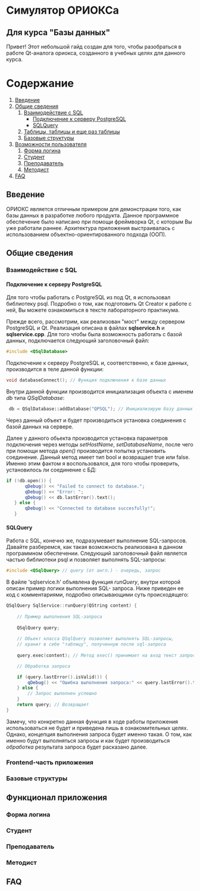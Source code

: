 # Симулятор ОРИОКСа
## Для курса "Базы данных"

Привет! Этот небольшой гайд создан для того, чтобы разобраться в работе Qt-аналога ориокса, созданного в учебных целях для данного курса.

# Содержание

1. [Введение](#введение)
2. [Общие сведения](#основная-часть)
    1. [Взаимодействие с SQL](#sql)
        * [Подключение к серверу PostgreSQL](#sql)
        * [SQLQuery](#query)
    2. [Таблицы, таблицы и еще раз таблицы](#frotend)
    3. [Базовые структуры](#structs)
3. [Возможности пользователя](#software)
    1. [Форма логина](#loginform)
    2. [Студент](#student)
    3. [Преподаватель](#teacher)
    4. [Методист](#methodist)
4. [FAQ](#other)


## Введение
ОРИОКС является отличным примером для демонстрации того, как базы данных в разработке любого продукта. 
Данное программное обеспечение было написано при помощи фреймворка Qt, с которым Вы уже работали раннее. Архитектура приложения выстраивалась с использованием объектно-ориентированного подхода (ООП).

## Общие сведения

### Взаимодействие с SQL

#### Подключение к серверу PostgreSQL

Для того чтобы работать с PostgreSQL из под Qt, я использовал библиотеку psql. Подробно о том, как подготовить Qt Creator к работе с ней, Вы можете ознакомиться в тексте лабораторного практикума.


Прежде всего, рассмотрим, как реализован "мост" между сервером PostgreSQL и Qt. Реализация описана в файлах **sqlservice.h** и **sqlservice.cpp**. Для того чтобы была возможность работать с базой данных, подключается следующий заголовочный файл:

```cpp
#include <QSqlDatabase>
```

Подключение к серверу PostgreSQL и, соответственно, к базе данных, производится в теле данной функции:

```cpp
void databaseConnect(); // Функция подключения к базе данных
```

Внутри данной функции производится инициализация объекта с именем *db* типа *QSqlDatabase*:

```cpp
 db = QSqlDatabase::addDatabase("QPSQL"); // Инициализирую базу данных при помощи "QPSQL"
```

 Через данный объект и будет производиться установка соединения с базой данных на сервере. 

 Далее у данного обьекта производится установка параметров подключения через методы *setHostName*, *setDatabaseName*, после чего при помощи метода *open()*
 производится попытка установить соединение. Данный метод имеет тип bool и возвращает true или false. Именно этим фактом я воспользовался, для того чтобы проверить, установилось ли соединение с БД:

 ```cpp
 if (!db.open()) {
        qDebug() << "Failed to connect to database.";
        qDebug() << "Error: ";
        qDebug() << db.lastError().text();
    } else {
        qDebug() << "Connected to database succesfully!";
    }
 ```

#### SQLQuery

Работа с SQL, конечно же, подразумевает выполнение SQL-запросов. Давайте разберемся, как такая возможность реализована в данном программном обеспечении. Следующий заголовочный файл является частью библиотеки psql и позволяет выполнять SQL-запросы:

```cpp
#include <QSqlQuery> // query (от англ.) - очередь, запрос
```
В файле 'sqlservice.h' объявлена функция *runQuery*, внутри которой описан пример логики выполнения SQL- запроса. Ниже приведен ее код с комментариями, подробно описывающими суть происходящего:

```cpp
QSqlQuery SqlService::runQuery(QString content) {
    
    // Пример выполнения SQL-запроса
    
    QSqlQuery query; 
    
    // Обьект класса QSqlQuery позволяет выполнять SQL-запросы,
    // хранит в себе "таблицу", полученную после sql-запроса
    
    query.exec(content); // Метод exec() принимает на вход текст запроса

    // Обработка запроса

    if (query.lastError().isValid()) {
        qDebug() << "Ошибка выполнения запроса:" << query.lastError().text();
    } else {
        // Запрос выполнен успешно
    }
    return query; // Возвращает 
}
```
Замечу, что конкретно данная функция в ходе работы приложения использоваться не будет и приведена лишь в ознакомительных целях. Однако, концепция выполнения запроса будет именно такая. О том, как именно будут выполняться запросы и как будет производиться *обработка* результата запроса будет расказано далее.







### Frontend-часть приложения
### Базовые структуры

## Функционал приложения

### Форма логина
### Студент
### Преподаватель
### Методист

## FAQ


